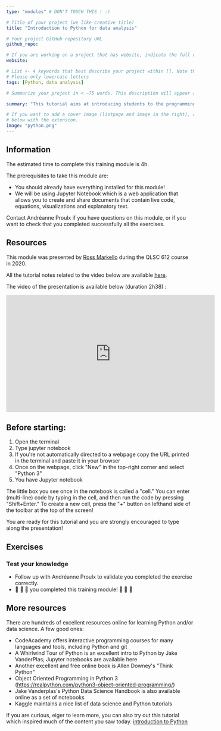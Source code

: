 ```yaml
---
type: "modules" # DON'T TOUCH THIS ! :)

# Title of your project (we like creative title)
title: "Introduction to Python for data analysis"

# Your project GitHub repository URL
github_repo:

# If you are working on a project that has website, indicate the full url including "https://" below or leave it empty.
website:

# List +- 4 keywords that best describe your project within []. Note that the project summary also involves a number of key words. Those are listed on top of the [github repository](https://github.com/PSY6983-2021/project_template), click `manage topics`.
# Please only lowercase letters
tags: [Python, data analysis]

# Summarize your project in < ~75 words. This description will appear at the top of your page and on the list page with other projects..

summary: "This tutorial aims at introducing students to the programming langage Python for data analysis. By the end of this module, students will be familiar with Python basic syntax and understand why Python serves well the purpose of data analysis."

# If you want to add a cover image (listpage and image in the right), add it to your directory and indicate the name
# below with the extension.
image: "python.png"
---
```

<!-- This is an html comment and this won't appear in the rendered page. You are now editing the "content" area, the core of your description. Everything that you can do in markdown is allowed below. We added a couple of comments to guide your through documenting your progress. -->

## Information

The estimated time to complete this training module is 4h.

The prerequisites to take this module are:

* You should already have everything installed for this module!
* We will be using Jupyter Notebook which is a web application that allows you to create and share documents that contain live code, equations, visualizations and explanatory text.

Contact Andréanne Proulx if you have questions on this module, or if you want to check that you completed successfully all the exercises.

## Resources
This module was presented by [Ross Markello](https://rossmarkello.com/) during the QLSC 612 course in 2020.

All the tutorial notes related to the video below are available [here](https://github.com/neurodatascience/course-materials-2020/blob/master/lectures/12-may/01-python-for-data-analysis/python-for-data-analysis.ipynb). 

The video of the presentation is available below (duration 2h38) :
<iframe width="560" height="315" src="https://www.youtube.com/watch?v=NcDcoiNMauc&list=PLfqBzCl5BL3-m9BH5qi4u4QzoJBC8Ze72&index=8" title="YouTube video player" frameborder="0" allow="accelerometer; autoplay; clipboard-write; encrypted-media; gyroscope; picture-in-picture" allowfullscreen></iframe>


## Before starting:

1. Open the terminal
2. Type jupyter notebook
3. If you're not automatically directed to a webpage copy the URL printed in the terminal and paste it in your browser
4. Once on the webpage, click "New" in the top-right corner and select "Python 3"
5. You have Jupyter notebook 

The little box you see once in the notebook is called a "cell." You can enter (multi-line) code by typing in the cell, and then run the code by pressing "Shift+Enter."
To create a new cell, press the "+" button on lefthand side of the toolbar at the top of the screen!

You are ready for this tutorial and you are strongly encouraged to type along the presentation!

## Exercises

### Test your knowledge



 * Follow up with Andréanne Proulx to validate you completed the exercise correctly.
 * :tada: :tada: :tada: you completed this training module! :tada: :tada: :tada:

## More resources

There are hundreds of excellent resources online for learning Python and/or data science. A few good ones:

- CodeAcademy offers interactive programming courses for many languages and tools, including Python and git
- A Whirlwind Tour of Python is an excellent intro to Python by Jake VanderPlas; Jupyter notebooks are available here
- Another excellent and free online book is Allen Downey's "Think Python"
- Object Oriented Programming in Python 3
(https://realpython.com/python3-object-oriented-programming/) 
- Jake Vanderplas's Python Data Science Handbook is also available online as a set of notebooks
- Kaggle maintains a nice list of data science and Python tutorials

If you are curious, eiger to learn more, you can also try out this tutorial which inspired much of the content you saw today. [introduction to Python](https://neurohackademy.org/course/introduction-to-python-2/)
